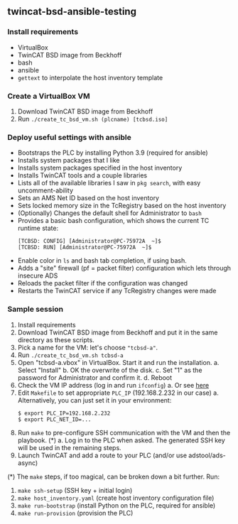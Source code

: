 ## twincat-bsd-ansible-testing

### Install requirements

* VirtualBox
* TwinCAT BSD image from Beckhoff
* bash
* ansible
* ``gettext`` to interpolate the host inventory template

### Create a VirtualBox VM

1. Download TwinCAT BSD image from Beckhoff
2. Run ``./create_tc_bsd_vm.sh (plcname) [tcbsd.iso]``

### Deploy useful settings with ansible

* Bootstraps the PLC by installing Python 3.9 (required for ansible)
* Installs system packages that I like
* Installs system packages specified in the host inventory
* Installs TwinCAT tools and a couple libraries
* Lists all of the available libraries I saw in `pkg search`, with easy uncomment-ability
* Sets an AMS Net ID based on the host inventory
* Sets locked memory size in the TcRegistry based on the host inventory
* (Optionally) Changes the default shell for Administrator to `bash`
* Provides a basic bash configuration, which shows the current TC runtime state:
  ```
  [TCBSD: CONFIG] [Administrator@PC-75972A  ~]$
  [TCBSD: RUN] [Administrator@PC-75972A  ~]$
  ```
* Enable color in ``ls`` and bash tab completion, if using bash.
* Adds a "site" firewall (pf = packet filter) configuration which lets through insecure ADS
* Reloads the packet filter if the configuration was changed
* Restarts the TwinCAT service if any TcRegistry changes were made


### Sample session

1. Install requirements
2. Download TwinCAT BSD image from Beckhoff and put it in the same directory as
   these scripts.
3. Pick a name for the VM: let's choose ``"tcbsd-a"``.
4. Run ``./create_tc_bsd_vm.sh tcbsd-a``
5. Open "tcbsd-a.vbox" in VirtualBox. Start it and run the installation.
    a. Select "Install"
    b. OK the overwrite of the disk.
    c. Set "1" as the password for Administrator and confirm it.
    d. Reboot
6. Check the VM IP address (log in and run ``ifconfig``)
    a. Or see [here](https://infosys.beckhoff.com/english.php?content=../content/1033/twincat_bsd/5620035467.html&id=)
7. Edit ``Makefile`` to set appropriate ``PLC_IP`` (192.168.2.232 in our case)
    a. Alternatively, you can just set it in your environment:
    ```
    $ export PLC_IP=192.168.2.232
    $ export PLC_NET_ID=...
    ```
8. Run ``make`` to pre-configure SSH communication with the VM and then the playbook. (*)
    a. Log in to the PLC when asked.  The generated SSH key will be used in the
       remaining steps.
9. Launch TwinCAT and add a route to your PLC (and/or use adstool/ads-async)


(*) The ``make`` steps, if too magical, can be broken down a bit further.
Run:

1. ``make ssh-setup`` (SSH key + initial login)
2. ``make host_inventory.yaml`` (create host inventory configuration file)
3. ``make run-bootstrap`` (install Python on the PLC, required for ansible)
4. ``make run-provision`` (provision the PLC)
